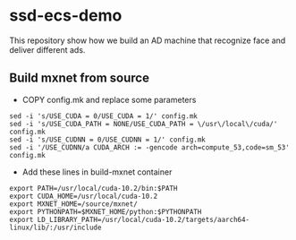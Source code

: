 # ssd-ecs-demo
This repository show how we build an AD machine that recognize face and deliver different ads.

## Build mxnet from source
* COPY config.mk and replace some parameters
```
sed -i 's/USE_CUDA = 0/USE_CUDA = 1/' config.mk
sed -i 's/USE_CUDA_PATH = NONE/USE_CUDA_PATH = \/usr\/local\/cuda/' config.mk
sed -i 's/USE_CUDNN = 0/USE_CUDNN = 1/' config.mk
sed -i '/USE_CUDNN/a CUDA_ARCH := -gencode arch=compute_53,code=sm_53' config.mk
```

* Add these lines in build-mxnet container
```
export PATH=/usr/local/cuda-10.2/bin:$PATH
export CUDA_HOME=/usr/local/cuda-10.2
export MXNET_HOME=/source/mxnet/
export PYTHONPATH=$MXNET_HOME/python:$PYTHONPATH
export LD_LIBRARY_PATH=/usr/local/cuda-10.2/targets/aarch64-linux/lib/:/usr/include
```
